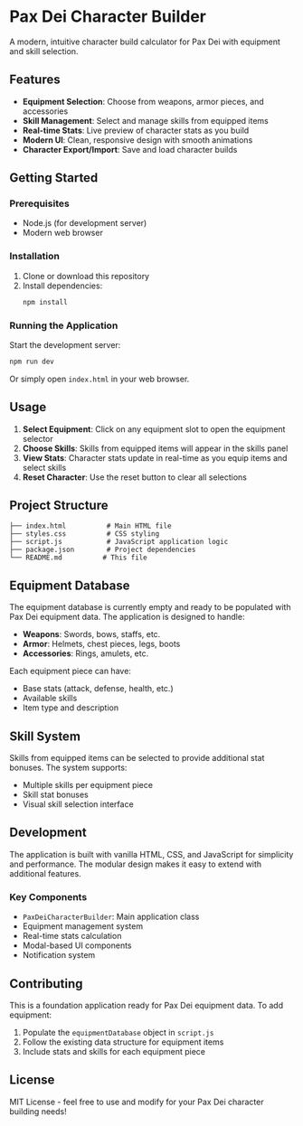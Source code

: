 # Pax Dei Character Builder

A modern, intuitive character build calculator for Pax Dei with equipment and skill selection.

## Features

- **Equipment Selection**: Choose from weapons, armor pieces, and accessories
- **Skill Management**: Select and manage skills from equipped items
- **Real-time Stats**: Live preview of character stats as you build
- **Modern UI**: Clean, responsive design with smooth animations
- **Character Export/Import**: Save and load character builds

## Getting Started

### Prerequisites

- Node.js (for development server)
- Modern web browser

### Installation

1. Clone or download this repository
2. Install dependencies:
   ```bash
   npm install
   ```

### Running the Application

Start the development server:

```bash
npm run dev
```

Or simply open `index.html` in your web browser.

## Usage

1. **Select Equipment**: Click on any equipment slot to open the equipment selector
2. **Choose Skills**: Skills from equipped items will appear in the skills panel
3. **View Stats**: Character stats update in real-time as you equip items and select skills
4. **Reset Character**: Use the reset button to clear all selections

## Project Structure

```
├── index.html          # Main HTML file
├── styles.css          # CSS styling
├── script.js           # JavaScript application logic
├── package.json        # Project dependencies
└── README.md          # This file
```

## Equipment Database

The equipment database is currently empty and ready to be populated with Pax Dei equipment data. The application is designed to handle:

- **Weapons**: Swords, bows, staffs, etc.
- **Armor**: Helmets, chest pieces, legs, boots
- **Accessories**: Rings, amulets, etc.

Each equipment piece can have:

- Base stats (attack, defense, health, etc.)
- Available skills
- Item type and description

## Skill System

Skills from equipped items can be selected to provide additional stat bonuses. The system supports:

- Multiple skills per equipment piece
- Skill stat bonuses
- Visual skill selection interface

## Development

The application is built with vanilla HTML, CSS, and JavaScript for simplicity and performance. The modular design makes it easy to extend with additional features.

### Key Components

- `PaxDeiCharacterBuilder`: Main application class
- Equipment management system
- Real-time stats calculation
- Modal-based UI components
- Notification system

## Contributing

This is a foundation application ready for Pax Dei equipment data. To add equipment:

1. Populate the `equipmentDatabase` object in `script.js`
2. Follow the existing data structure for equipment items
3. Include stats and skills for each equipment piece

## License

MIT License - feel free to use and modify for your Pax Dei character building needs!
